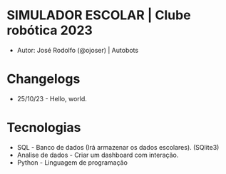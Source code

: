 # SIMULADOR ESCOLAR | Clube robótica 2023

- Autor: José Rodolfo (@ojoser) | Autobots

# Changelogs

- 25/10/23 - Hello, world.

# Tecnologias

- SQL - Banco de dados (Irá armazenar os dados escolares). (SQlite3)
- Analise de dados - Criar um dashboard com interação.
- Python - Linguagem de programação
